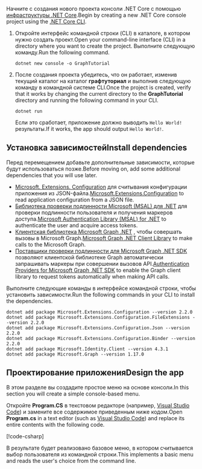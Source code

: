 <!-- markdownlint-disable MD002 MD041 -->

<span data-ttu-id="568e4-101">Начните с создания нового проекта консоли .NET Core с помощью [инфраструктуры .NET Core](/dotnet/core/tools/?tabs=netcore2x).</span><span class="sxs-lookup"><span data-stu-id="568e4-101">Begin by creating a new .NET Core console project using the [.NET Core CLI](/dotnet/core/tools/?tabs=netcore2x).</span></span>

1. <span data-ttu-id="568e4-102">Откройте интерфейс командной строки (CLI) в каталоге, в котором нужно создать проект.</span><span class="sxs-lookup"><span data-stu-id="568e4-102">Open your command-line interface (CLI) in a directory where you want to create the project.</span></span> <span data-ttu-id="568e4-103">Выполните следующую команду.</span><span class="sxs-lookup"><span data-stu-id="568e4-103">Run the following command.</span></span>

    ```Shell
    dotnet new console -o GraphTutorial
    ```

1. <span data-ttu-id="568e4-104">После создания проекта убедитесь, что он работает, изменив текущий каталог на каталог **графтуториал** и выполнив следующую команду в командной системе CLI.</span><span class="sxs-lookup"><span data-stu-id="568e4-104">Once the project is created, verify that it works by changing the current directory to the **GraphTutorial** directory and running the following command in your CLI.</span></span>

    ```Shell
    dotnet run
    ```

    <span data-ttu-id="568e4-105">Если это сработает, приложение должно выводить `Hello World!`результаты.</span><span class="sxs-lookup"><span data-stu-id="568e4-105">If it works, the app should output `Hello World!`.</span></span>

## <a name="install-dependencies"></a><span data-ttu-id="568e4-106">Установка зависимостей</span><span class="sxs-lookup"><span data-stu-id="568e4-106">Install dependencies</span></span>

<span data-ttu-id="568e4-107">Перед перемещением добавьте дополнительные зависимости, которые будут использоваться позже.</span><span class="sxs-lookup"><span data-stu-id="568e4-107">Before moving on, add some additional dependencies that you will use later.</span></span>

- <span data-ttu-id="568e4-108">[Microsoft. Extensions. Configuration](https://github.com/aspnet/Extensions) для считывания конфигурации приложения из JSON-файла.</span><span class="sxs-lookup"><span data-stu-id="568e4-108">[Microsoft.Extensions.Configuration](https://github.com/aspnet/Extensions) to read application configuration from a JSON file.</span></span>
- <span data-ttu-id="568e4-109">[Библиотека проверки подлинности Microsoft (MSAL) для .NET](https://github.com/AzureAD/microsoft-authentication-library-for-dotnet) для проверки подлинности пользователя и получения маркеров доступа.</span><span class="sxs-lookup"><span data-stu-id="568e4-109">[Microsoft Authentication Library (MSAL) for .NET](https://github.com/AzureAD/microsoft-authentication-library-for-dotnet) to authenticate the user and acquire access tokens.</span></span>
- <span data-ttu-id="568e4-110">[Клиентская библиотека Microsoft Graph .NET](https://github.com/microsoftgraph/msgraph-sdk-dotnet) , чтобы совершать вызовы в Microsoft Graph.</span><span class="sxs-lookup"><span data-stu-id="568e4-110">[Microsoft Graph .NET Client Library](https://github.com/microsoftgraph/msgraph-sdk-dotnet) to make calls to the Microsoft Graph.</span></span>
- <span data-ttu-id="568e4-111">[Поставщики проверки подлинности для Microsoft Graph .NET SDK](https://github.com/microsoftgraph/msgraph-sdk-dotnet-auth) позволяют клиентской библиотеке Graph автоматически запрашивать маркеры при совершении вызовов API.</span><span class="sxs-lookup"><span data-stu-id="568e4-111">[Authentication Providers for Microsoft Graph .NET SDK](https://github.com/microsoftgraph/msgraph-sdk-dotnet-auth) to enable the Graph client library to request tokens automatically when making API calls.</span></span>

<span data-ttu-id="568e4-112">Выполните следующие команды в интерфейсе командной строки, чтобы установить зависимости.</span><span class="sxs-lookup"><span data-stu-id="568e4-112">Run the following commands in your CLI to install the dependencies.</span></span>

```Shell
dotnet add package Microsoft.Extensions.Configuration --version 2.2.0
dotnet add package Microsoft.Extensions.Configuration.FileExtensions --version 2.2.0
dotnet add package Microsoft.Extensions.Configuration.Json --version 2.2.0
dotnet add package Microsoft.Extensions.Configuration.Binder --version 2.2.0
dotnet add package Microsoft.Identity.Client --version 4.3.1
dotnet add package Microsoft.Graph --version 1.17.0
```

## <a name="design-the-app"></a><span data-ttu-id="568e4-113">Проектирование приложения</span><span class="sxs-lookup"><span data-stu-id="568e4-113">Design the app</span></span>

<span data-ttu-id="568e4-114">В этом разделе вы создадите простое меню на основе консоли.</span><span class="sxs-lookup"><span data-stu-id="568e4-114">In this section you will create a simple console-based menu.</span></span>

<span data-ttu-id="568e4-115">Откройте **Program.CS** в текстовом редакторе (например, [Visual Studio Code](https://code.visualstudio.com/)) и замените все содержимое приведенным ниже кодом.</span><span class="sxs-lookup"><span data-stu-id="568e4-115">Open **Program.cs** in a text editor (such as [Visual Studio Code](https://code.visualstudio.com/)) and replace its entire contents with the following code.</span></span>

[!code-csharp[](../demos/01-create-app/GraphTutorial/Program.cs)]

<span data-ttu-id="568e4-116">В результате будет реализовано базовое меню, в котором считывается выбор пользователя из командной строки.</span><span class="sxs-lookup"><span data-stu-id="568e4-116">This implements a basic menu and reads the user's choice from the command line.</span></span>
